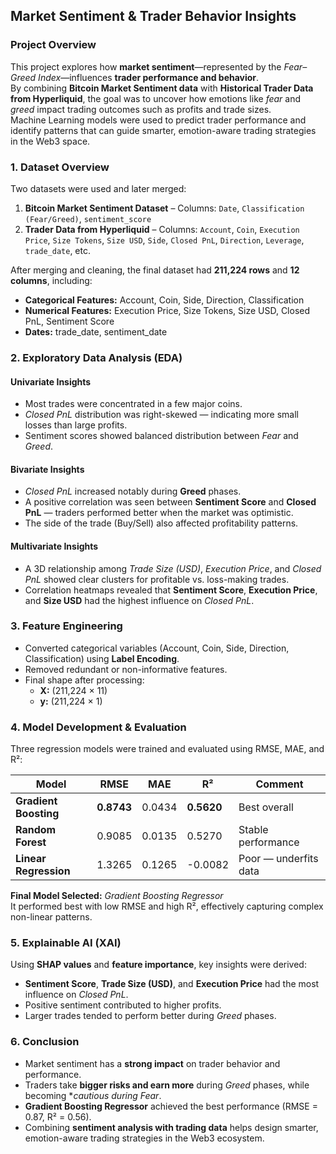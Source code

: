 
##  Market Sentiment & Trader Behavior Insights

###  Project Overview
This project explores how **market sentiment**—represented by the *Fear–Greed Index*—influences **trader performance and behavior**.  
By combining **Bitcoin Market Sentiment data** with **Historical Trader Data from Hyperliquid**, the goal was to uncover how emotions like *fear* and *greed* impact trading outcomes such as profits and trade sizes.  
Machine Learning models were used to predict trader performance and identify patterns that can guide smarter, emotion-aware trading strategies in the Web3 space.



###  1. Dataset Overview
Two datasets were used and later merged:
1. **Bitcoin Market Sentiment Dataset** – Columns: `Date`, `Classification (Fear/Greed)`, `sentiment_score`  
2. **Trader Data from Hyperliquid** – Columns: `Account`, `Coin`, `Execution Price`, `Size Tokens`, `Size USD`, `Side`, `Closed PnL`, `Direction`, `Leverage`, `trade_date`, etc.

After merging and cleaning, the final dataset had **211,224 rows** and **12 columns**, including:
- **Categorical Features:** Account, Coin, Side, Direction, Classification  
- **Numerical Features:** Execution Price, Size Tokens, Size USD, Closed PnL, Sentiment Score  
- **Dates:** trade_date, sentiment_date  



###  2. Exploratory Data Analysis (EDA)

####  Univariate Insights
- Most trades were concentrated in a few major coins.  
- *Closed PnL* distribution was right-skewed — indicating more small losses than large profits.  
- Sentiment scores showed balanced distribution between *Fear* and *Greed*.  

####  Bivariate Insights
- *Closed PnL* increased notably during **Greed** phases.  
- A positive correlation was seen between **Sentiment Score** and **Closed PnL** — traders performed better when the market was optimistic.  
- The side of the trade (Buy/Sell) also affected profitability patterns.  

####  Multivariate Insights
- A 3D relationship among *Trade Size (USD)*, *Execution Price*, and *Closed PnL* showed clear clusters for profitable vs. loss-making trades.  
- Correlation heatmaps revealed that **Sentiment Score**, **Execution Price**, and **Size USD** had the highest influence on *Closed PnL*.


###  3. Feature Engineering
- Converted categorical variables (Account, Coin, Side, Direction, Classification) using **Label Encoding**.  
- Removed redundant or non-informative features.  
- Final shape after processing:  
  - **X:** (211,224 × 11)  
  - **y:** (211,224 × 1)



### 4. Model Development & Evaluation
Three regression models were trained and evaluated using RMSE, MAE, and R²:

| Model | RMSE | MAE | R² | Comment |
|--------|------|------|------|----------|
| **Gradient Boosting** |  **0.8743** | 0.0434 |  **0.5620** |  Best overall |
| **Random Forest** | 0.9085 | 0.0135 | 0.5270 | Stable performance |
| **Linear Regression** | 1.3265 | 0.1265 | -0.0082 | Poor — underfits data |

 **Final Model Selected:** *Gradient Boosting Regressor*  
It performed best with low RMSE and high R², effectively capturing complex non-linear patterns.



###  5. Explainable AI (XAI)
Using **SHAP values** and **feature importance**, key insights were derived:
- **Sentiment Score**, **Trade Size (USD)**, and **Execution Price** had the most influence on *Closed PnL*.  
- Positive sentiment contributed to higher profits.  
- Larger trades tended to perform better during *Greed* phases.


###  6. Conclusion
- Market sentiment has a **strong impact** on trader behavior and performance.  
- Traders take **bigger risks and earn more** during *Greed* phases, while becoming **cautious during Fear*.  
- **Gradient Boosting Regressor** achieved the best performance (RMSE = 0.87, R² = 0.56).  
- Combining **sentiment analysis with trading data** helps design smarter, emotion-aware trading strategies in the Web3 ecosystem.










